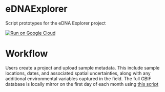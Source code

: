 # eDNAExplorer
Script prototypes for the eDNA Explorer project

[![Run on Google Cloud](https://storage.googleapis.com/cloudrun/button.svg)](https://console.cloud.google.com/cloudshell/editor?shellonly=true&cloudshell_image=gcr.io/cloudrun/button&cloudshell_git_repo=https://github.com/maxogden/eDNAExplorer.git&revision=max/dockerize)

# Workflow
Users create a project and upload sample metadata.  This include sample locations, dates, and associated spatial uncertainties, along with any additional environmental variables captured in the field.
The full GBIF database is locally mirror on the first day of each month using [this script](https://github.com/levisimons/eDNAExplorer/blob/main/GBIF_Pull.R)
